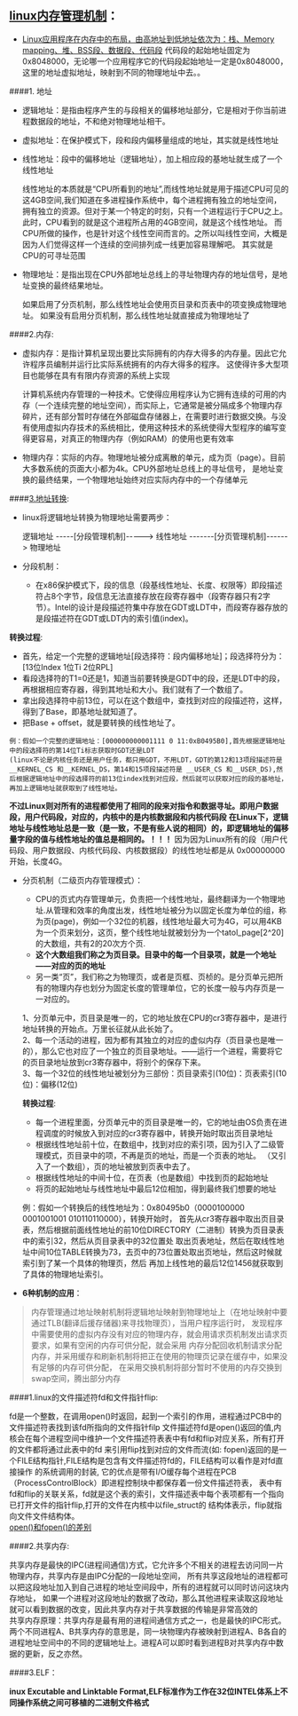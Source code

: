 ## [linux内存管理机制](http://blog.csdn.net/yusiguyuan/article/details/23554927)：

* [Linux应用程序在内存中的布局，由高地址到低地址依次为：栈、Memory       mapping、堆、BSS段、数据段、代码段](http://www.cnblogs.com/51qianrushi/p/4294264.html)
  代码段的起始地址固定为0x8048000，无论哪一个应用程序它的代码段起始地址一定是0x8048000，这里的地址虚拟地址，映射到不同的物理地址中去。。

####1. 地址
* 逻辑地址：是指由程序产生的与段相关的偏移地址部分，它是相对于你当前进程数据段的地址，不和绝对物理地址相干。
* 虚拟地址：在保护模式下，段和段内偏移量组成的地址，其实就是线性地址
* 线性地址：段中的偏移地址（逻辑地址），加上相应段的基地址就生成了一个线性地址
  
  >
    线性地址的本质就是“CPU所看到的地址”,而线性地址就是用于描述CPU可见的这4GB空间,我们知道在多进程操作系统中，每个进程拥有独立的地址空间，
    拥有独立的资源。但对于某一个特定的时刻，只有一个进程运行于CPU之上。此时，CPU看到的就是这个进程所占用的4GB空间，就是这个线性地址。
    而CPU所做的操作，也是针对这个线性空间而言的。之所以叫线性空间，大概是因为人们觉得这样一个连续的空间排列成一线更加容易理解吧。
    其实就是CPU的可寻址范围
* 物理地址：是指出现在CPU外部地址总线上的寻址物理内存的地址信号，是地址变换的最终结果地址。

  >
    如果启用了分页机制，那么线性地址会使用页目录和页表中的项变换成物理地址。
    如果没有启用分页机制，那么线性地址就直接成为物理地址了

####2.内存:
* 虚拟内存：是指计算机呈现出要比实际拥有的内存大得多的内存量。因此它允许程序员编制并运行比实际系统拥有的内存大得多的程序。
  这使得许多大型项目也能够在具有有限内存资源的系统上实现

  >
  计算机系统内存管理的一种技术。它使得应用程序认为它拥有连续的可用的内存（一个连续完整的地址空间），而实际上，它通常是被分隔成多个物理内存碎片，还有部分暂时存储在外部磁盘存储器上，在需要时进行数据交换。与没有使用虚拟内存技术的系统相比，使用这种技术的系统使得大型程序的编写变得更容易，对真正的物理内存（例如RAM）的使用也更有效率
* 物理内存：实际的内存。物理地址被分成离散的单元，成为页（page）。目前大多数系统的页面大小都为4k。CPU外部地址总线上的寻址信号，
  是地址变换的最终结果，一个物理地址始终对应实际内存中的一个存储单元

####[3.地址转换](http://blog.csdn.net/wxzking/article/details/5905214):
* linux将逻辑地址转换为物理地址需要两步：
  
  逻辑地址 -----[分段管理机制]-----> 线性地址 -------[分页管理机制]------> 物理地址

* 分段机制：
  * 在x86保护模式下，段的信息（段基线性地址、长度、权限等）即段描述符占8个字节，段信息无法直接存放在段寄存器中（段寄存器只有2字节）。Intel的设计是段描述符集中存放在GDT或LDT中，而段寄存器存放的是段描述符在GDT或LDT内的索引值(index)。
  
 __转换过程__:
  * 首先，给定一个完整的逻辑地址[段选择符：段内偏移地址]；段选择符分为：[13位Index 1位Ti 2位RPL]
  * 看段选择符的T1=0还是1，知道当前要转换是GDT中的段，还是LDT中的段，再根据相应寄存器，得到其地址和大小。我们就有了一个数组了。
  * 拿出段选择符中前13位，可以在这个数组中，查找到对应的段描述符，这样，得到了Base，即基地址就知道了。
  * 把Base + offset，就是要转换的线性地址了。

  >
    例：假如一个完整的逻辑地址：[000000000001111 0 11:0xB0495B0],首先根据逻辑地址中的段选择符的第14位Ti标志获取时GDT还是LDT
    (linux不论是内核任务还是用户任务，都只用GDT，不用LDT，GDT的第12和13项段描述符是 __KERNEL_CS 和__KERNEL_DS，第14和15项段描述符是 __USER_CS 和__USER_DS),然后根据逻辑地址中的段选择符的前13位index找到对应段，然后就可以获取对应的段的基地址，再加上逻辑地址就获取到了线性地址。

 __不过Linux则对所有的进程都使用了相同的段来对指令和数据寻址。即用户数据段，用户代码段，对应的，内核中的是内核数据段和内核代码段__
 __在Linux下，逻辑地址与线性地址总是一致（是一致，不是有些人说的相同）的，即逻辑地址的偏移量字段的值与线性地址的值总是相同的。！！！__
 因为因为Linux所有的段（用户代码段、用户数据段、内核代码段、内核数据段）的线性地址都是从 0x00000000 开始，长度4G。
 
* 分页机制（二级页内存管理模式）：
  * CPU的页式内存管理单元，负责把一个线性地址，最终翻译为一个物理地址.从管理和效率的角度出发，线性地址被分为以固定长度为单位的组，称为页(page)，例如一个32位的机器，线性地址最大可为4G，可以用4KB为一个页来划分，这页，整个线性地址就被划分为一个tatol_page[2^20]的大数组，共有2的20次方个页.   
  * __这个大数组我们称之为页目录。目录中的每一个目录项，就是一个地址——对应的页的地址__    
  * 另一类“页”，我们称之为物理页，或者是页框、页桢的。是分页单元把所有的物理内存也划分为固定长度的管理单位，它的长度一般与内存页是一一对应的。
  
  >
    1、分页单元中，页目录是唯一的，它的地址放在CPU的cr3寄存器中，是进行地址转换的开始点。万里长征就从此长始了。  
    2、每一个活动的进程，因为都有其独立的对应的虚似内存（页目录也是唯一的），那么它也对应了一个独立的页目录地址。——运行一个进程，需要将它的页目录地址放到cr3寄存器中，将别个的保存下来。   
    3、每一个32位的线性地址被划分为三部份：页目录索引(10位)：页表索引(10位)：偏移(12位)  
  
  __转换过程__:
  * 每一个进程里面，分页单元中的页目录是唯一的，它的地址由OS负责在进程调度的时候放入到对应的cr3寄存器中，转换开始时取出页目录地址
  * 根据线性地址前十位，在数组中，找到对应的索引项，因为引入了二级管理模式，页目录中的项，不再是页的地址，而是一个页表的地址。
  （又引入了一个数组），页的地址被放到页表中去了。
  * 根据线性地址的中间十位，在页表（也是数组）中找到页的起始地址
  * 将页的起始地址与线性地址中最后12位相加，得到最终我们想要的地址
  
  >
    例：假如一个转换后的线性地址为：0x80495b0（0000100000 0001001001 010110110000），转换开始时，
    首先从cr3寄存器中取出页目录表，然后根据前面线性地址的前10位DIRECTORY（二进制）转换为页目录表中的索引32，然后从页目录表中的32位置处
    取出页表地址，然后在取线性地址中间10位TABLE转换为73，去页中的73位置处取出页地址，然后这时候就索引到了某一个具体的物理页，然后
    再加上线性地的最后12位1456就获取到了具体的物理地址索引。
 
* __6种机制的应用__：

 > 内存管理通过地址映射机制将逻辑地址映射到物理地址上（在地址映射中要通过TLB(翻译后援存储器)来寻找物理页），当用户程序运行时，
   发现程序中需要使用的虚拟内存没有对应的物理内存，就会用请求页机制发出请求页要求，如果有空闲的内存可供分配，就会采用
   内存分配回收机制请求分配内存，并采用缓存和刷新机制将把正在使用的物理页记录在缓存中，如果没有足够的内存可供分配，
   在采用交换机制将部分暂时不使用的内存交换到swap空间，腾出部分内存
  
  
  
  
####1.linux的文件描述符fd和文件指针flip:
>
  fd是一个整数，在调用open()时返回，起到一个索引的作用，进程通过PCB中的文件描述符表找到该fd所指向的文件指针filp
  文件描述符fd是open()返回的值,内核会在每个进程空间中维护一个文件描述符表表中有fd和flip对应关系，所有打开的文件都将通过此表中的fd
  来引用flip找到对应的文件而流(如: fopen)返回的是一个FILE结构指针,FILE结构是包含有文件描述符fd的，FILE结构可以看作是对fd直接操作
  的系统调用的封装, 它的优点是带有I/O缓存每个进程在PCB（ProcessControlBlock）即进程控制块中都保存着一份文件描述符表，
  表中有fd和flip的关联关系，fd就是这个表的索引，文件描述表中每个表项都有一个指向已打开文件的指针flip,打开的文件在内核中以file_struct的
  结构体表示，flip就指向文件文件结构体。    
  [open()和fopen()的差别](http://blog.csdn.net/hairetz/article/details/4150193)

####2.共享内存:
>
  共享内存是最快的IPC(进程间通信)方式，它允许多个不相关的进程去访问同一片物理内存，共享内存是由IPC分配的一段地址空间，
  所有共享这段地址的进程都可以把这段地址加入到自己进程的地址空间段中，所有的进程就可以同时访问这块内存地址，
  如果一个进程对这段地址的数据了改动，那么其他进程来读取这段地址就可以看到数据的改变，因此共享内存对于共享数据的传输是非常高效的    
  共享内存原理：共享内存是最有用的进程间通信方式之一，也是最快的IPC形式。两个不同进程A、B共享内存的意思是，同一块物理内存被映射到进程A、B各自的进程地址空间中的不同的逻辑地址上。进程A可以即时看到进程B对共享内存中数据的更新，反之亦然。

####3.ELF：
>
__inux Excutable and Linktable Format,ELF标准作为工作在32位INTEL体系上不同操作系统之间可移植的二进制文件格式__

